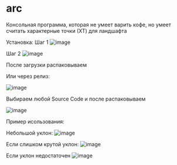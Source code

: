 # arc

Консольная программа, которая не умеет варить кофе, но умеет считать характерные точки (ХТ) для ландшафта

Установка:
Шаг 1
![image](https://user-images.githubusercontent.com/59537160/232196202-5da1695a-abf5-483f-acf2-bebfd9f67c90.png)

Шаг 2
![image](https://user-images.githubusercontent.com/59537160/232196232-64e345bc-3809-4fdc-a57d-f4a14eddaf59.png)

После загрузки распаковываем 

Или через релиз:

![image](https://user-images.githubusercontent.com/59537160/232196324-2fbaff2d-c3ea-4200-978d-fca69cf3bebc.png)

Выбираем любой Source Code и после распаковываем

![image](https://user-images.githubusercontent.com/59537160/232196394-ade04487-6811-4661-9573-c7290b0aff1a.png)


Пример исользования:

Небольшой уклон:
![image](https://user-images.githubusercontent.com/59537160/232195713-a7360091-c30a-47b8-9530-c4e4d043792f.png)

Если слишком крутой уклон:
![image](https://user-images.githubusercontent.com/59537160/232195744-3e0252ce-ca88-4c86-ad38-bd226cddf915.png)

Если уклон недостаточен 
![image](https://user-images.githubusercontent.com/59537160/232195771-3139c191-f7e1-442c-921c-5775ffb2f122.png)


